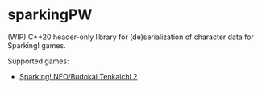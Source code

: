 # sparkingPW

(WIP) C++20 header-only library for (de)serialization of character data for Sparking! games.

Supported games:

- [Sparking! NEO/Budokai Tenkaichi 2](Docs/NEO.md)